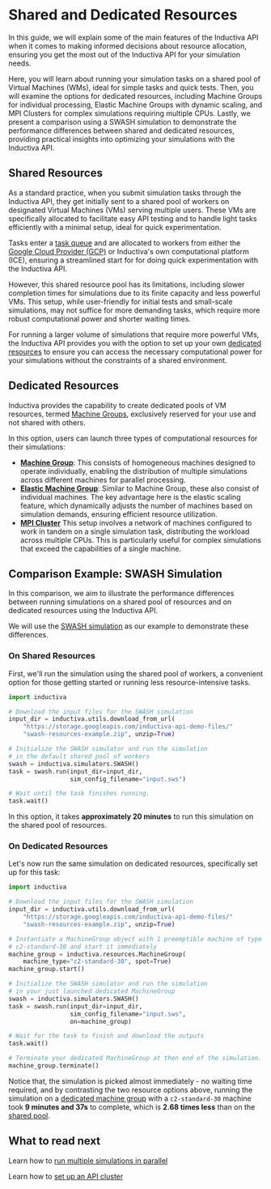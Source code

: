 # Shared and Dedicated Resources

In this guide, we will explain some of the main features of the Inductiva API when 
it comes to making informed decisions about resource allocation, ensuring you get 
the most out of the Inductiva API for your simulation needs.

Here, you will learn about running your simulation tasks on a shared pool of Virtual
Machines (WMs), ideal for simple tasks and quick tests. Then, you will examine the 
options for dedicated resources, including Machine Groups for individual processing, 
Elastic Machine Groups with dynamic scaling, and MPI Clusters for complex simulations 
requiring multiple CPUs. Lastly, we present a comparison using a SWASH simulation 
to demonstrate the performance differences between shared and dedicated resources, 
providing practical insights into optimizing your simulations with the Inductiva API.

## Shared Resources

As a standard practice, when you submit simulation tasks through the Inductiva API, 
they get initially sent to a shared pool of workers on designated Virtual Machines (VMs)
serving multiple users. These VMs are specifically allocated to facilitate easy 
API testing and to handle light tasks efficiently with a minimal setup, ideal for 
quick experimentation.

Tasks enter a [task queue]() and are allocated to workers from either the [Google Cloud Provider (GCP)](https://cloud.google.com/compute/docs/machine-resource) or Inductiva's own 
computational platform (ICE), ensuring a streamlined start for for doing quick 
experimentation with the Inductiva API.

However, this shared resource pool has its limitations, including slower completion 
times for simulations due to its finite capacity and less powerful VMs. This setup, 
while user-friendly for initial tests and small-scale simulations, may not suffice 
for more demanding tasks, which require more robust computational power and shorter 
waiting times.

For running a larger volume of simulations that require more powerful VMs, the 
Inductiva API provides you with the option to set up your own [dedicated resources]() 
to ensure you can access the necessary computational power for your simulations 
without the constraints of a shared environment. 

## Dedicated Resources

Inductiva provides the capability to create dedicated pools of VM resources, 
termed [Machine Groups](), exclusively reserved for your use and not shared with 
others. 

In this option, users can launch three types of computational resources for their simulations:

- [**Machine Group**](#launch-a-machine-group): This consists of homogeneous machines 
designed to operate individually, enabling the distribution of multiple simulations 
across different machines for parallel processing.
- [**Elastic Machine Group**](#set-up-an-elastic-machine-group): Similar to Machine 
Group, these also consist of individual machines. The key advantage here is the 
elastic scaling feature, which dynamically adjusts the number of machines based 
on simulation demands, ensuring efficient resource utilization.
- [**MPI Cluster**](#start-a-mpi-cluster-in-the-cloud) This setup involves a network 
of machines configured to work in tandem on a single simulation task, distributing 
the workload across multiple CPUs. This is particularly useful for complex simulations 
that exceed the capabilities of a single machine.


## Comparison Example: SWASH Simulation

In this comparison, we aim to illustrate the performance differences between 
running simulations on a shared pool of resources and on dedicated resources using the 
Inductiva API. 

We will use the [SWASH simulation]() as our example to demonstrate these differences.

### On Shared Resources

First, we'll run the simulation using the shared pool of workers, a convenient 
option for those getting started or running less resource-intensive tasks. 

```python
import inductiva

# Download the input files for the SWASH simulation
input_dir = inductiva.utils.download_from_url(
    "https://storage.googleapis.com/inductiva-api-demo-files/"
    "swash-resources-example.zip", unzip=True)

# Initialize the SWASH simulator and run the simulation
# in the default shared pool of workers
swash = inductiva.simulators.SWASH()
task = swash.run(input_dir=input_dir,
                 sim_config_filename="input.sws")

# Wait until the task finishes running.
task.wait()
```
In this option, it takes **approximately 20 minutes** 
to run this simulation on the shared pool of resources.

### On Dedicated Resources

Let's now run the same simulation on dedicated resources, specifically set 
up for this task:

```python
import inductiva

# Download the input files for the SWASH simulation
input_dir = inductiva.utils.download_from_url(
    "https://storage.googleapis.com/inductiva-api-demo-files/"
    "swash-resources-example.zip", unzip=True)

# Instantiate a MachineGroup object with 1 preemptible machine of type
# c2-standard-30 and start it immediately
machine_group = inductiva.resources.MachineGroup(
    machine_type="c2-standard-30", spot=True)
machine_group.start()

# Initialize the SWASH simulator and run the simulation
# in your just launched dedicated MachineGroup
swash = inductiva.simulators.SWASH()
task = swash.run(input_dir=input_dir,
                 sim_config_filename="input.sws",
                 on=machine_group)

# Wait for the task to finish and download the outputs
task.wait()

# Terminate your dedicated MachineGroup at then end of the simulation.
machine_group.terminate()
```
Notice that, the simulation is picked almost immediately - no waiting time required, and by contrasting the two resource options above, running the simulation on a [dedicated machine group]() with a `c2-standard-30` machine took **9 minutes and 37s** to complete, which is 
**2.68 times less** than on the [shared pool](). 

## What to read next

Learn how to [run multiple simulations in parallel]() 

Learn how to [set up an API cluster]()









